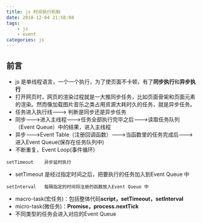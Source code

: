```yaml
---
title: js 时间执行机制
date: 2018-12-04 21:58:04
tags: 
    - js
    - event
categories: js
---
```


## 前言

+ js 是单线程语言，一个一个执行，为了使页面不卡顿，有了**同步执行**和**异步执行**
+ 打开网页时，网页的渲染过程就是一大推同步任务，比如页面骨架和页面元素的渲染。然而像加载图片音乐之类占用资源大耗时久的任务，就是异步任务。
+ 任务进入执行线---> 判断是同步还是异步任务
 + 同步--->进入主线程--->任务全部执行完毕之后--->读取任务队列（Event  Queue）中的结果，进入主线程
+ 异步--->Event Table（注册回调函数）--->当函数里的任务完成后--->进入Event  Queue(保存在任务队列中)
+ 不断重复，Event Loop(事件循环)

```
setTimeout    异步延时执行
```
+ setTimeout 是经过指定时间之后，把要执行的任务加入到Event Queue 中
```
setInterval   每隔指定的时间将注册的函数放入Event Queue 中
```
+ macro-task(宏任务)：包括整体代码**script，setTimeout，setInterval**
+ micro-task(微任务)：**Promise，process.nextTick**
+ 不同类型的任务会进入对应的Event Queue



